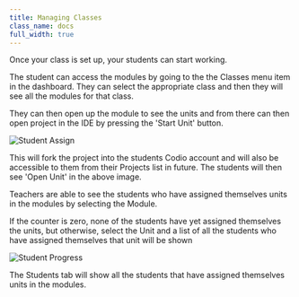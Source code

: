 ```yaml
---
title: Managing Classes
class_name: docs
full_width: true
---
```


Once your class is set up, your students can start working.

The student can access the modules by going to the the Classes menu item in the dashboard. They can select the appropriate class and then they will see all the modules for that class. 

They can then open up the module to see the units and from there can then open project in the IDE by pressing the 'Start Unit' button.

![Student Assign](/img/docs/student_assign.png)

This will fork the project into the students Codio account and will also be accessible to them from their Projects list in future. The students will then see 'Open Unit' in the above image.

Teachers are able to see the students who have assigned themselves units in the modules by selecting the Module.

If the counter is zero, none of the students have yet assigned themselves the units, but otherwise, select the Unit and a list of all the students who have assigned themselves that unit will be shown

![Student Progress](/img/docs/student_progress.png)

The Students tab will show all the students that have assigned themselves units in the modules.